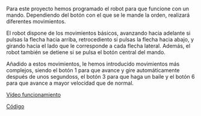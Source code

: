 Para este proyecto hemos programado el robot para que funcione con un mando. Dependiendo del botón con el que se le mande la orden, realizará diferentes movimientos.

El robot dispone de los movimientos básicos, avanzando hacia adelante si pulsas la flecha hacia arriba, retrocediento si pulsas la flecha hacia abajo, y girando hacia el lado que le corresponde a cada flecha lateral. Además, el robot también se detiene si se pulsa el botón central del mando. 

Añadido a estos movimientos, le hemos introducido movimientos más complejos, siendo el botón 1 para que avance y gire automáticamente después de unos segundoss, el botón 3 para que haga un baile y el botón 6 para que avance a mayor velocidad que de normal.

[Vídeo funcionamiento]()

[Código]()
